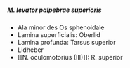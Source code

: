 ---
---
##### M. levator palpebrae superioris
*   Ala minor des Os sphenoidale
*   Lamina superficialis: Oberlid
*   Lamina profunda: Tarsus superior
*   Lidheber
*   [[N. oculomotorius (III)]]: R. superior